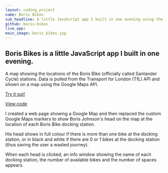 ```yaml
---
layout: coding_project
name: Boris Bikes
sub_headline: A little JavaScript app I built in one evening using the TfL and Google Maps APIs.
github: boris-bikes
live_app:
main_image: boris_bikes.jpg
---
```


## Boris Bikes is a little JavaScript app I built in one evening.

A map showing the locations of the Boris Bike (officially called Santander Cycle) stations. Data is pulled from the Transport for London (TfL) API and shown on a map using the Google Maps API.

[Try it out!](http://suzeshardlow.com/boris_bikes)

[View code](https://github.com/SuzeShardlow/unscramble)

I created a web page showing a Google Map and then replaced the custom Google Maps markers to show Boris Johnson's head on the map at the location of each Boris Bike docking station.

His head shows in full colour if there is more than one bike at the docking station, or in black and white if there are 0 or 1 bikes at the docking station (thus saving the user a wasted journey).

When each head is clicked, an info window showing the name of each docking station, the number of available bikes and the number of spaces appears.
